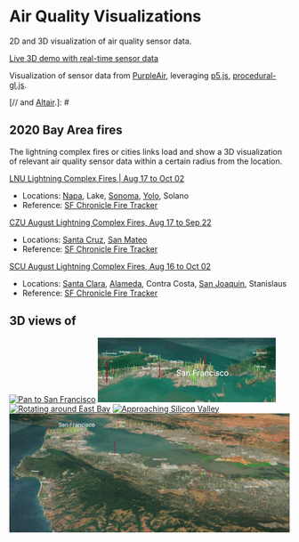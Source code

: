 # Air Quality Visualizations
2D and 3D visualization of air quality sensor data.

[Live 3D demo with real-time sensor data](https://olwal.github.io/air/3d/)

Visualization of sensor data from [PurpleAir](https://purpleair.com/), leveraging [p5.js](https://p5js.org/), [procedural-gl.js](https://github.com/felixpalmer/procedural-gl-js). 

[// and [Altair](https://altair-viz.github.io/).]: #

## 2020 Bay Area fires
The lightning complex fires or cities links load and show a 3D visualization of relevant air quality sensor data within a certain radius from the location.

[LNU Lightning Complex Fires | Aug 17 to Oct 02](https://olwal.github.io/air/3d?location=LNU%20Lightning%20Complex%20Fires&start_date=2020-08-16&end_date=2020-10-03)
- Locations: [Napa](https://olwal.github.io/air/3d?location=Napa&start_date=2020-08-16&end_date=2020-10-03), Lake, [Sonoma](https://olwal.github.io/air/3d?location=Sonoma&start_date=2020-08-16&end_date=2020-10-03), [Yolo](https://olwal.github.io/air/3d?location=Yolo&start_date=2020-08-16&end_date=2020-10-03), Solano
- Reference: [SF Chronicle Fire Tracker](https://www.sfchronicle.com/projects/california-fire-map/2020-lnu-lightning-complex)

[CZU August Lightning Complex Fires, Aug 17 to Sep 22](http://olwal.github.io/air/?location=CZU%20Lightning%20Complex%20Fires&start_date=2020-08-16&end_date=2020-09-23)
- Locations: [Santa Cruz](https://olwal.github.io/air/?location=Santa%20Cruz&start_date=2020-08-16&end_date=2020-09-23), [San Mateo](https://olwal.github.io/air/?location=San%20Mateo&start_date=2020-08-16&end_date=2020-09-23)
- Reference: [SF Chronicle Fire Tracker](https://www.sfchronicle.com/projects/california-fire-map/2020-cnu-august-lightning-complex)

[SCU August Lightning Complex Fires, Aug 16 to Oct 02](http://olwal.github.io/air/?location=SCU%20Lightning%20Complex%20Fires&start_date=2020-08-15&end_date=2020-10-03)
- Locations: [Santa Clara](http://olwal.github.io/air/?location=Santa%20Clara&start_date=2020-08-15&end_date=2020-10-03), [Alameda](http://olwal.github.io/air/?location=Alameda&start_date=2020-08-15&end_date=2020-10-03), Contra Costa, [San Joaquin](http://olwal.github.io/air/?location=San%20Joaquin&start_date=2020-08-15&end_date=2020-10-03), Stanislaus
- Reference: [SF Chronicle Fire Tracker](https://www.sfchronicle.com/projects/california-fire-map/2020-cnu-august-lightning-complex)

## 3D views of 

[![Pan to San Francisco](media/sf_pan_to_320.gif)](https://olwal.github.io/air/3d/)
[![Rotating around San Francisco](media/sf_rotate_320.gif)](https://olwal.github.io/air/3d/)
[![Rotating around East Bay](media/east_bay_rotate_320.gif)](https://olwal.github.io/air/3d/)
[![Approaching Silicon Valley](media/silicon_valley_approach_320.gif)](https://olwal.github.io/air/3d/)
[![3D visualization of air quality sensor data](media/sensor_data_3d_bay_area.jpg)](https://olwal.github.io/air/3d/)
